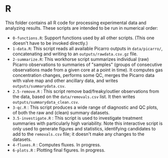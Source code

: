 # R

This folder contains all R code for processing experimental data and analyzing results. These scripts are intended to be run in numerical order:

* `0-functions.R`: Support functions used by all other scripts. (This one doesn't have to be invoked directly.)
* `1-data.R`: This script reads all available Picarro outputs in `data/picarro/`, concatenating and writing to an `outputs/rawdata.csv.gz` file.
* `2-summarize.R`: This workhorse script summarizes individual (raw) Picarro observations to  summaries of "samples" (groups of consecutive observations made from a given core at a point in time). It computes gas concentration changes, performs some QC, merges the Picarro data with valve map and other ancillary data, and writes `outputs/summarydata.csv`.
* `2.5-remove.R` : This script remove bad/freaky/outlier observations from the data, based on the `data/removals.csv` list. It then writes `outputs/summarydata_clean.csv`.
* `3-qc.R` : This script produces a wide range of diagnostic and QC plots, of both the raw and (clean) summary datasets.
* `3.5-investigate.R` : This script is used to investigate treatment summaries with particularly high variability. Note this interactive script is only used to generate figures and statistics, identifying candidates to add to the `removals.csv` file; it doesn't make any changes to the datasets.
* `4-fluxes.R` : Computes fluxes. In progress.
* `6-plots.R` : Plotting final figures. In progress.
